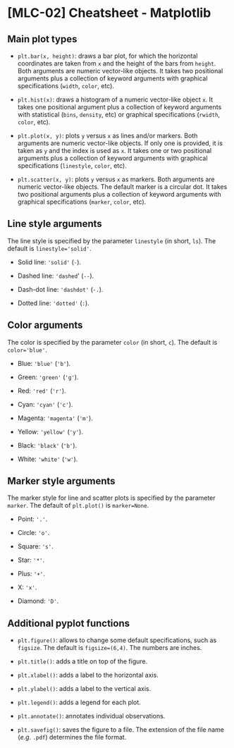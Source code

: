 # [MLC-02] Cheatsheet - Matplotlib

## Main plot types

* `plt.bar(x, height)`: draws a bar plot, for which the horizontal coordinates are taken from `x` and the height of the bars from `height`. Both arguments are numeric vector-like objects. It takes two positional arguments plus a collection of keyword arguments with graphical specifications (`width`, `color`, etc).

* `plt.hist(x)`: draws a histogram of a numeric vector-like object `x`. It takes one positional argument plus a collection of keyword arguments with statistical (`bins`, `density`, etc) or graphical specifications (`rwidth`, `color`, etc).

* `plt.plot(x, y)`: plots `y` versus `x` as lines and/or markers. Both arguments are numeric vector-like objects. If only one is provided, it is taken as `y` and the index is used as `x`. It takes one or two positional arguments plus a collection of keyword arguments with graphical specifications (`linestyle`, `color`, etc).

* `plt.scatter(x, y)`: plots `y` versus `x` as markers. Both arguments are numeric vector-like objects. The default marker is a circular dot. It takes two positional arguments plus a collection of keyword arguments with graphical specifications (`marker`, `color`, etc).

## Line style arguments

The line style is specified by the parameter `linestyle` (in short, `ls`). The default is `linestyle='solid'`.

* Solid line: `'solid'` (`-`).

* Dashed line: `'dashed`' (`--`).

* Dash-dot line: `'dashdot'` (`-.`).

* Dotted line: `'dotted'` (`:`).

## Color arguments

The color is specified by the parameter `color` (in short, `c`). The default is `color='blue'`.

* Blue: `'blue'` (`'b'`).

* Green: `'green'` (`'g'`).

* Red: `'red'` (`'r'`).

* Cyan: `'cyan'` (`'c'`).

* Magenta: `'magenta'` (`'m'`).

* Yellow: `'yellow'` (`'y'`).

* Black: `'black'` (`'b'`).

* White: `'white'` (`'w'`).

## Marker style arguments

The marker style for line and scatter plots is specified by the parameter `marker`. The default of `plt.plot()` is `marker=None`.

* Point: `'.'`.

* Circle: `'o'`.

* Square: `'s'`.

* Star: `'*'`.

* Plus: `'+'`.

* X: `'x'`.

* Diamond: `'D'`.

## Additional pyplot functions

* `plt.figure()`: allows to change some default specifications, such as `figsize`. The default is `figsize=(6,4)`. The numbers are inches.

* `plt.title()`: adds a title on top of the figure.

* `plt.xlabel()`: adds a label to the horizontal axis.

* `plt.ylabel()`: adds a label to the vertical axis.

* `plt.legend()`: adds a legend for each plot.

* `plt.annotate()`: annotates individual observations.

* `plt.savefig()`: saves the figure to a file. The extension of the file name (*e.g*. `.pdf`) determines the file format.
